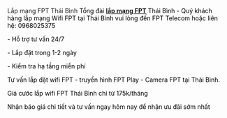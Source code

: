 Lắp mạng FPT Thái Bình
<span style="color: #000000;">Tổng đài <a href="https://chuyenlapmangfpt.com/"><b>lắp mạng FPT</b></a> Thái Bình - Quý khách hàng lắp mạng Wifi FPT tại Thái Bình vui lòng đến FPT Telecom hoặc liên hệ: 0968025375</span>

<span style="color: #000000;">- Hỗ trợ tư vấn 24/7</span>

<span style="color: #000000;">- Lắp đặt trong 1-2 ngày</span>

<span style="font-style: inherit; font-weight: inherit; color: #000000; font-family: var( --e-global-typography-text-font-family ), Sans-serif; background-color: var(--ast-global-color-5);">- Kiểm tra hạ tầng miễn phí</span>

<span style="font-style: inherit; font-weight: inherit; color: #000000; font-family: var( --e-global-typography-text-font-family ), Sans-serif; background-color: var(--ast-global-color-5);">Tư vấn lắp đặt wifi FPT - truyền hình FPT Play - Camera FPT tại Thái Bình.</span>

<span style="color: #000000;">Giá cước lắp wifi FPT Thái Bình chỉ từ 175k/tháng</span><span style="font-style: inherit; font-weight: inherit; color: #000000; font-family: var( --e-global-typography-text-font-family ), Sans-serif; background-color: var(--ast-global-color-5);">
</span>

<span style="font-style: inherit; font-weight: inherit; color: #000000; font-family: var( --e-global-typography-text-font-family ), Sans-serif; background-color: var(--ast-global-color-5);">Nhận báo giá chi tiết và tư vấn ngay hôm nay để nhận ưu đãi sớm nhất</span>
